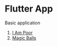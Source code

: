 # Flutter App

Basic application

1. [I Am Poor](https://github.com/Boomstdev/iAmPoor)
2. [Magic Balls](https://github.com/Boomstdev/magicball.git)
